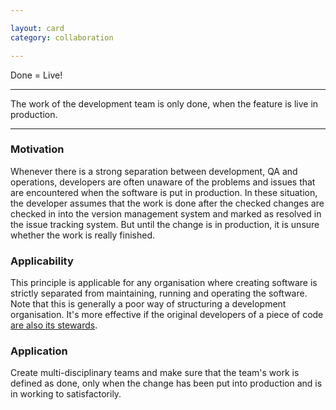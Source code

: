 ```yaml
---

layout: card
category: collaboration

---
```


Done = Live!

---

The work of the development team is only done, when the feature is live in production.

---

### Motivation

Whenever there is a strong separation between development, QA and operations, developers are often unaware of the problems and issues that are encountered when the software is put in production. In these situation, the developer assumes that the work is done after the checked changes are checked in into the version management system and marked as resolved in the issue tracking system. But until the change is in production, it is unsure whether the work is really finished.

### Applicability

This principle is applicable for any organisation where creating software is strictly separated from maintaining, running and operating the software. Note that this is generally a poor way of structuring a development organisation. It's more effective if the original developers of a piece of code [are also its stewards](build-it-run-it).

### Application

Create multi-disciplinary teams and make sure that the team's work is defined as done, only when the change has been put into production and is in working to satisfactorily.
